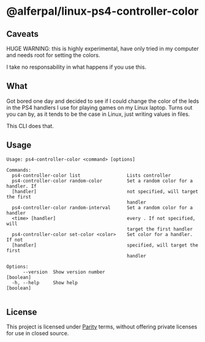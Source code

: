 # @alferpal/linux-ps4-controller-color

## Caveats
HUGE WARNING: this is highly experimental, have only tried in my computer and needs root for setting the colors.

I take no responsability in what happens if you use this.
## What
Got bored one day and decided to see if I could change the color of the leds in the PS4 handlers I use for playing games on my Linux laptop. Turns out you can by, as it tends to be the case in Linux, just writing values in files.

This CLI does that.
## Usage

```shell
Usage: ps4-controller-color <command> [options]

Commands:
  ps4-controller-color list                 Lists controller
  ps4-controller-color random-color         Set a random color for a handler. If
  [handler]                                 not specified, will target the first
                                            handler
  ps4-controller-color random-interval      Set a random color for a handler
  <time> [handler]                          every . If not specified, will
                                            target the first handler
  ps4-controller-color set-color <color>    Set color for a handler. If not
  [handler]                                 specified, will target the first
                                            handler

Options:
      --version  Show version number                                   [boolean]
  -h, --help     Show help                                             [boolean]


```
## License

This project is licensed under [Parity](./LICENSE) terms, without offering private licenses for use in closed source.
